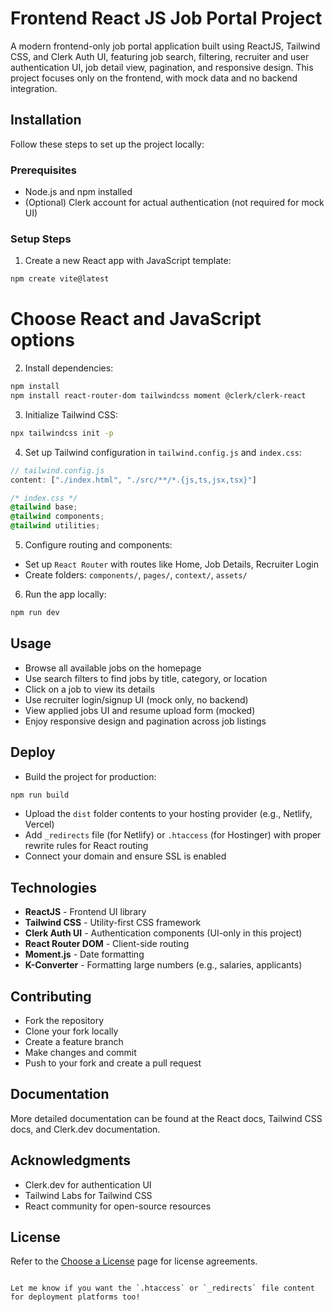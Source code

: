 
# Frontend React JS Job Portal Project

A modern frontend-only job portal application built using ReactJS, Tailwind CSS, and Clerk Auth UI, featuring job search, filtering, recruiter and user authentication UI, job detail view, pagination, and responsive design. This project focuses only on the frontend, with mock data and no backend integration.

## Installation

Follow these steps to set up the project locally:

### Prerequisites

- Node.js and npm installed
- (Optional) Clerk account for actual authentication (not required for mock UI)

### Setup Steps

1. Create a new React app with JavaScript template:

```bash
npm create vite@latest
```
# Choose React and JavaScript options


2. Install dependencies:

```bash
npm install
npm install react-router-dom tailwindcss moment @clerk/clerk-react
```

3. Initialize Tailwind CSS:

```bash
npx tailwindcss init -p
```

4. Set up Tailwind configuration in `tailwind.config.js` and `index.css`:

```js
// tailwind.config.js
content: ["./index.html", "./src/**/*.{js,ts,jsx,tsx}"]
```

```css
/* index.css */
@tailwind base;
@tailwind components;
@tailwind utilities;
```

5. Configure routing and components:

* Set up `React Router` with routes like Home, Job Details, Recruiter Login
* Create folders: `components/`, `pages/`, `context/`, `assets/`

6. Run the app locally:

```bash
npm run dev
```

## Usage

* Browse all available jobs on the homepage
* Use search filters to find jobs by title, category, or location
* Click on a job to view its details
* Use recruiter login/signup UI (mock only, no backend)
* View applied jobs UI and resume upload form (mocked)
* Enjoy responsive design and pagination across job listings

## Deploy

* Build the project for production:

```bash
npm run build
```

* Upload the `dist` folder contents to your hosting provider (e.g., Netlify, Vercel)
* Add `_redirects` file (for Netlify) or `.htaccess` (for Hostinger) with proper rewrite rules for React routing
* Connect your domain and ensure SSL is enabled

## Technologies

* **ReactJS** - Frontend UI library
* **Tailwind CSS** - Utility-first CSS framework
* **Clerk Auth UI** - Authentication components (UI-only in this project)
* **React Router DOM** - Client-side routing
* **Moment.js** - Date formatting
* **K-Converter** - Formatting large numbers (e.g., salaries, applicants)

## Contributing

* Fork the repository
* Clone your fork locally
* Create a feature branch
* Make changes and commit
* Push to your fork and create a pull request

## Documentation

More detailed documentation can be found at the React docs, Tailwind CSS docs, and Clerk.dev documentation.

## Acknowledgments

* Clerk.dev for authentication UI
* Tailwind Labs for Tailwind CSS
* React community for open-source resources

## License

Refer to the [Choose a License](https://choosealicense.com/) page for license agreements.

```

Let me know if you want the `.htaccess` or `_redirects` file content for deployment platforms too!
```

